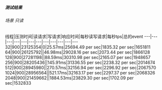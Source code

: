 ##### 测试结果
###### 场景	只读
线程|压测时间|读请求|写请求|响应时间|每秒读写请求|每秒tps|总的event
---|---|---|---|---|---|---|---|---|---|---|---
32|900|23125354|0|25.57ms|25694.49 per sec|1835.32 per sec|1651811
64|900|26125792||46.98ms|29028.16 per sec|2073.44 per sec|1866128
128|900|27281198||88.59ms|30310.98 per sec|2165.07 per sec|1948657
256|900|28205436||145.91ms|31336.55 per sec|2238.32 per sec|2014674
512|900|28945980||270.57ms|32156.94 per sec|2296.92 per sec|2067570
1024|900|28956564||521.17ms|32163.17 per sec|2297.37 per sec|2068326
2048|900|21459662||1884.53ms|23829.30 per sec|1702.09 per sec|1532833
